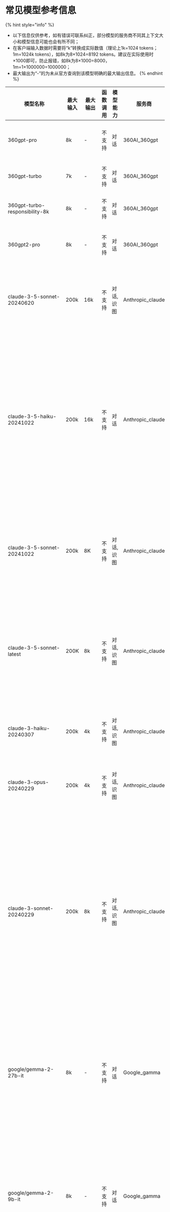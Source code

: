 # 常见模型参考信息



{% hint style="info" %}
* 以下信息仅供参考，如有错误可联系纠正，部分模型的服务商不同其上下文大小和模型信息可能也会有所不同；
* 在客户端输入数据时需要将“k”转换成实际数值（理论上1k=1024 tokens；1m=1024k tokens），如8k为8×1024=8192 tokens。建议在实际使用时×1000即可，防止报错，如8k为8×1000=8000，1m=1×1000000=1000000；
* 最大输出为“-”的为未从官方查询到该模型明确的最大输出信息。
{% endhint %}

<table><thead><tr><th width="313">模型名称</th><th width="158">最大输入</th><th width="72">最大输出</th><th width="95">函数调用</th><th width="142">模型能力</th><th width="540">服务商</th><th width="257">简介</th></tr></thead><tbody><tr><td>360gpt-pro</td><td>8k</td><td>-</td><td>不支持</td><td>对话</td><td>360AI_360gpt</td><td>360智脑系列效果最好的主力千亿级大模型，广泛适用于各领域复杂任务场景。</td></tr><tr><td>360gpt-turbo</td><td>7k</td><td>-</td><td>不支持</td><td>对话</td><td>360AI_360gpt</td><td>兼顾性能和效果的百亿级大模型，适合对性能/成本要求较高 的场景。</td></tr><tr><td>360gpt-turbo-responsibility-8k</td><td>8k</td><td>-</td><td>不支持</td><td>对话</td><td>360AI_360gpt</td><td>兼顾性能和效果的百亿级大模型，适合对性能/成本要求较高 的场景。</td></tr><tr><td>360gpt2-pro</td><td>8k</td><td>-</td><td>不支持</td><td>对话</td><td>360AI_360gpt</td><td>360智脑系列效果最好的主力千亿级大模型，广泛适用于各领域复杂任务场景。</td></tr><tr><td>claude-3-5-sonnet-20240620</td><td>200k</td><td>16k</td><td>不支持</td><td>对话,识图</td><td>Anthropic_claude</td><td>于2024年6月20日发布的快照版本,Claude 3.5 Sonnet是一个平衡了性能和速度的模型，在保持高速度的同时提供顶级性能，支持多模态输入。</td></tr><tr><td>claude-3-5-haiku-20241022</td><td>200k</td><td>16k</td><td>不支持</td><td>对话</td><td>Anthropic_claude</td><td>于2024年10月22日发布的快照版本,Claude 3.5 Haiku在各项技能上都有所提升，包括编码、工具使用和推理。作为Anthropic系列中速度最快的模型，它提供快速响应时间，适用于需要高互动性和低延迟的应用，如面向用户的聊天机器人和即时代码补全。它在数据提取和实时内容审核等专业任务中也表现出色，使其成为各行业广泛应用的多功能工具。它不支持图像输入。</td></tr><tr><td>claude-3-5-sonnet-20241022</td><td>200k</td><td>8K</td><td>不支持</td><td>对话,识图</td><td>Anthropic_claude</td><td>于2024年10月22日发布的快照版本,Claude 3.5 Sonnet 提供了超越 Opus 的能力和比 Sonnet 更快的速度，同时保持与 Sonnet 相同的价格。Sonnet 特别擅长编程、数据科学、视觉处理、代理任务。</td></tr><tr><td>claude-3-5-sonnet-latest</td><td>200K</td><td>8k</td><td>不支持</td><td>对话,识图</td><td>Anthropic_claude</td><td>动态指向最新的Claude 3.5 Sonnet版本,Claude 3.5 Sonnet提供了超越 Opus 的能力和比 Sonnet 更快的速度，同时保持与 Sonnet 相同的价格。Sonnet 特别擅长编程、数据科学、视觉处理、代理任务，该模型指向最新的版本。</td></tr><tr><td>claude-3-haiku-20240307</td><td>200k</td><td>4k</td><td>不支持</td><td>对话,识图</td><td>Anthropic_claude</td><td>Claude 3 Haiku 是 Anthropic 的最快且最紧凑的模型，旨在实现近乎即时的响应。它具有快速且准确的定向性能。</td></tr><tr><td>claude-3-opus-20240229</td><td>200k</td><td>4k</td><td>不支持</td><td>对话,识图</td><td>Anthropic_claude</td><td>Claude 3 Opus 是 Anthropic 用于处理高度复杂任务的最强大模型。它在性能、智能、流畅性和理解力方面表现卓越。</td></tr><tr><td>claude-3-sonnet-20240229</td><td>200k</td><td>8k</td><td>不支持</td><td>对话,识图</td><td>Anthropic_claude</td><td>于2024年2月29日发布的快照版本,Sonnet 特别擅长于：<br><br>- 编码：能够自主编写、编辑和运行代码，并具备推理和故障排除能力<br>- 数据科学：增强人类的数据科学专业知识；在使用多种工具获取洞察时，能够处理非结构化数据<br>- 视觉处理：擅长解读图表、图形和图像，准确转录文本以获取超越文本本身的洞察<br>- 代理任务：工具使用出色，非常适合处理代理任务（即需要与其他系统交互的复杂多步骤问题解决任务）</td></tr><tr><td>google/gemma-2-27b-it</td><td>8k</td><td>-</td><td>不支持</td><td>对话</td><td>Google_gamma</td><td>Gemma 是由 Google 开发的轻量级、最先进的开放模型系列，采用与 Gemini 模型相同的研究和技术构建。这些模型是仅解码器的大型语言模型，支持英语，提供预训练和指令微调两种变体的开放权重。Gemma 模型适用于各种文本生成任务，包括问答、摘要和推理。</td></tr><tr><td>google/gemma-2-9b-it</td><td>8k</td><td>-</td><td>不支持</td><td>对话</td><td>Google_gamma</td><td>Gemma 是 Google 开发的轻量级、最先进的开放模型系列之一。它是一个仅解码器的大型语言模型，支持英语，提供开放权重、预训练变体和指令微调变体。Gemma 模型适用于各种文本生成任务，包括问答、摘要和推理。该 9B 模型是通过 8 万亿个 tokens 训练而成。</td></tr><tr><td>gemini-1.5-pro</td><td>2m</td><td>8k</td><td>不支持</td><td>对话</td><td>Google_gemini</td><td>Gemini 1.5 Pro 的最新稳定版本。作为一个强大的多模态模型，它可以处理长达6 万行代码或 2,000 页文本。特别适合需要复杂推理的任务。</td></tr><tr><td>gemini-1.0-pro-001</td><td>33k</td><td>8k</td><td>不支持</td><td>对话</td><td>Google_gemini</td><td>这是 Gemini 1.0 Pro 的稳定版本。作为一个 NLP 模型，它专门处理多轮文本和代码聊天以及代码生成等任务。该模型将于 2025 年 2 月 15 日停用，建议迁移到 1.5 系列模型。</td></tr><tr><td>gemini-1.0-pro-002</td><td>32k</td><td>8k</td><td>不支持</td><td>对话</td><td>Google_gemini</td><td>这是 Gemini 1.0 Pro 的稳定版本。作为一个 NLP 模型，它专门处理多轮文本和代码聊天以及代码生成等任务。该模型将于 2025 年 2 月 15 日停用，建议迁移到 1.5 系列模型。</td></tr><tr><td>gemini-1.0-pro-latest</td><td>33k</td><td>8k</td><td>不支持</td><td>对话,已废弃或即将废弃</td><td>Google_gemini</td><td>这是 Gemini 1.0 Pro 的最新版本。作为一个 NLP 模型，它专门处理多轮文本和代码聊天以及代码生成等任务。该模型将于 2025 年 2 月 15 日停用，建议迁移到 1.5 系列模型。</td></tr><tr><td>gemini-1.0-pro-vision-001</td><td>16k</td><td>2k</td><td>不支持</td><td>对话</td><td>Google_gemini</td><td>这是 Gemini 1.0 Pro 的视觉版本。该模型将于 2025 年 2 月 15 日停用，建议迁移到 1.5 系列模型。</td></tr><tr><td>gemini-1.0-pro-vision-latest</td><td>16k</td><td>2k</td><td>不支持</td><td>识图</td><td>Google_gemini</td><td>这是 Gemini 1.0 Pro 的视觉最新版本。该模型将于 2025 年 2 月 15 日停用，建议迁移到 1.5 系列模型。</td></tr><tr><td>gemini-1.5-flash</td><td>1m</td><td>8k</td><td>不支持</td><td>对话,识图</td><td>Google_gemini</td><td>这是 Gemini 1.5 Flash 的最新稳定版本。作为一个平衡的多模态模型，它可以处理音频、图片、视频和文本输入。</td></tr><tr><td>gemini-1.5-flash-001</td><td>1m</td><td>8k</td><td>不支持</td><td>对话,识图</td><td>Google_gemini</td><td>这是 Gemini 1.5 Flash 的稳定版本。它们提供与 gemini-1.5-flash 相同的基本功能，但版本固定，适合生产环境使用。</td></tr><tr><td>gemini-1.5-flash-002</td><td>1m</td><td>8k</td><td>不支持</td><td>对话,识图</td><td>Google_gemini</td><td>这是 Gemini 1.5 Flash 的稳定版本。它们提供与 gemini-1.5-flash 相同的基本功能，但版本固定，适合生产环境使用。</td></tr><tr><td>gemini-1.5-flash-8b</td><td>1m</td><td>8k</td><td>不支持</td><td>对话,识图</td><td>Google_gemini</td><td>Gemini 1.5 Flash-8B是谷歌最新推出的一款多模态人工智能模型，专为高效处理大规模任务而设计。该模型具有80亿个参数，能够支持文本、图像、音频和视频的输入，适用于多种应用场景，如聊天、转录和翻译等。与其他Gemini模型相比，Flash-8B在速度和成本效益上进行了优化，特别适合对成本敏感的用户。其速率限制提高了一倍，使得开发者能够更高效地进行大规模任务处理。此外，Flash-8B还采用了“知识蒸馏”技术，从更大的模型中提炼出关键知识，确保在保持核心能力的同时实现轻量化和高效化</td></tr><tr><td>gemini-1.5-flash-exp-0827</td><td>1m</td><td>8k</td><td>不支持</td><td>对话,识图</td><td>Google_gemini</td><td>这是 Gemini 1.5 Flash 的实验版本，会定期更新以包含最新的改进。适合探索性测试和原型开发，不建议用于生产环境。</td></tr><tr><td>gemini-1.5-flash-latest</td><td>1m</td><td>8k</td><td>不支持</td><td>对话,识图</td><td>Google_gemini</td><td>这是 Gemini 1.5 Flash 的尖端版本，会定期更新以包含最新的改进。适合探索性测试和原型开发，不建议用于生产环境。</td></tr><tr><td>gemini-1.5-pro-001</td><td>2m</td><td>8k</td><td>不支持</td><td>对话,识图</td><td>Google_gemini</td><td>这是 Gemini 1.5 Pro 的稳定版本，提供固定的模型行为和性能特征。适合需要稳定性的生产环境使用。</td></tr><tr><td>gemini-1.5-pro-002</td><td>2m</td><td>8k</td><td>不支持</td><td>对话,识图</td><td>Google_gemini</td><td>这是 Gemini 1.5 Pro 的稳定版本，提供固定的模型行为和性能特征。适合需要稳定性的生产环境使用。</td></tr><tr><td>gemini-1.5-pro-exp-0801</td><td>2m</td><td>8k</td><td>不支持</td><td>对话,识图</td><td>Google_gemini</td><td>Gemini 1.5 Pro 的试验版本。作为一个强大的多模态模型，它可以处理长达6 万行代码或 2,000 页文本。特别适合需要复杂推理的任务。</td></tr><tr><td>gemini-1.5-pro-exp-0827</td><td>2m</td><td>8k</td><td>不支持</td><td>对话,识图</td><td>Google_gemini</td><td>Gemini 1.5 Pro 的试验版本。作为一个强大的多模态模型，它可以处理长达6 万行代码或 2,000 页文本。特别适合需要复杂推理的任务。</td></tr><tr><td>gemini-1.5-pro-latest</td><td>2m</td><td>8k</td><td>不支持</td><td>对话,识图</td><td>Google_gemini</td><td>这是 Gemini 1.5 Pro 的最新版本，动态指向最新的快照版本</td></tr><tr><td>gemini-2.0-flash</td><td>1m</td><td>8k</td><td>不支持</td><td>对话,识图</td><td>Google_gemini</td><td>Gemini 2.0 Flash是谷歌最新推出的模型，相比1.5版本具有更快的首次生成速度(TTFT)，同时保持了与Gemini Pro 1.5相当的质量水平；该模型在多模态理解、代码能力、复杂指令执行和函数调用等方面都有显著提升，从而能够提供更流畅和强大的智能体验。</td></tr><tr><td>gemini-2.0-flash-exp</td><td>100k</td><td>8k</td><td>支持</td><td>对话,识图</td><td>Google_gemini</td><td>Gemini 2.0 Flash 引入多模态实时API、改进速度和性能、提升质量、增强代理能力，并增加图像生成和语音转换功能。</td></tr><tr><td>gemini-2.0-flash-lite-preview-02-05</td><td>1M</td><td>8k</td><td>不支持</td><td>对话,识图</td><td>Google_gemini</td><td>Gemini 2.0 Flash-Lite是谷歌最新发布的高性价比AI模型，在保持与1.5 Flash相同速度的同时质量更好；支持100万tokens的上下文窗口，能够处理图像、音频和代码等多模态任务；作为目前谷歌成本效益最高的模型，采用简化的单一定价策略，特别适合需要控制成本的大规模应用场景。</td></tr><tr><td>gemini-2.0-flash-thinking-exp</td><td>40k</td><td>8k</td><td>不支持</td><td>对话,推理</td><td>Google_gemini</td><td>gemini-2.0-flash-thinking-exp是一个实验模型，它能生成在作出反应时所经历的 "思考过程"。因此，与基本的Gemini 2.0 Flash 模型相比，"思考模式 "的反应具有更强的推理能力。</td></tr><tr><td>gemini-2.0-flash-thinking-exp-01-21</td><td>1m</td><td>64k</td><td>不支持</td><td>对话,推理</td><td>Google_gemini</td><td>Gemini 2.0 Flash Thinking EXP-01-21 是谷歌最新推出的人工智能模型，专注于提升推理能力和用户交互体验。该模型具备强大的推理能力，尤其在数学和编程领域表现突出，并支持高达100万token的上下文窗口，适用于复杂任务和深入分析场景。其独特之处在于能够生成思考过程，提高AI思维的可理解性，同时支持原生代码执行，增强了交互的灵活性和实用性。通过优化算法，模型减少了逻辑矛盾，进一步提升了回答的准确性和一致性。</td></tr><tr><td>gemini-2.0-flash-thinking-exp-1219</td><td>40k</td><td>8k</td><td>不支持</td><td>对话,推理,识图</td><td>Google_gemini</td><td>gemini-2.0-flash-thinking-exp-1219是一个实验模型，它能生成在作出反应时所经历的 "思考过程"。因此，与基本的Gemini 2.0 Flash 模型相比，"思考模式 "的反应具有更强的推理能力。</td></tr><tr><td>gemini-2.0-pro-exp-01-28</td><td>2m</td><td>64k</td><td>不支持</td><td>对话,识图</td><td>Google_gemini</td><td>预加模型,还未上线</td></tr><tr><td>gemini-2.0-pro-exp-02-05</td><td>2m</td><td>8k</td><td>不支持</td><td>对话,识图</td><td>Google_gemini</td><td>Gemini 2.0 Pro Exp 02-05是谷歌2024年2月发布的最新实验性模型，在世界知识、代码生成和长文本理解方面表现突出；该模型支持200万tokens的超长上下文窗口，能处理2小时视频、22小时音频、6万多行代码和140万多单词的内容；作为Gemini 2.0系列的一部分，该模型采用了新的Flash Thinking训练策略，性能得到显著提升，在多个LLM评分榜单中名列前茅，展现了强大的综合能力。</td></tr><tr><td>gemini-exp-1114</td><td>8k</td><td>4k</td><td>不支持</td><td>对话,识图</td><td>Google_gemini</td><td>这是一个实验性模型，于 2024 年 11 月 14 日发布，主要关注质量改进。</td></tr><tr><td>gemini-exp-1121</td><td>8k</td><td>4k</td><td>不支持</td><td>对话,识图,代码</td><td>Google_gemini</td><td>这是一个实验性模型，于 2024 年 11 月 21 日发布，改进了编码、推理和视觉能力。</td></tr><tr><td>gemini-exp-1206</td><td>8k</td><td>4k</td><td>不支持</td><td>对话,识图</td><td>Google_gemini</td><td>这是一个实验性模型，于 2024 年 12 月 6 日发布，改进了编码、推理和视觉能力。</td></tr><tr><td>gemini-exp-latest</td><td>8k</td><td>4k</td><td>不支持</td><td>对话,识图</td><td>Google_gemini</td><td>这是一个实验性模型，动态指向最新版本</td></tr><tr><td>gemini-pro</td><td>33k</td><td>8k</td><td>不支持</td><td>对话</td><td>Google_gemini</td><td>同gemini-1.0-pro,是gemini-1.0-pro的别名</td></tr><tr><td>gemini-pro-vision</td><td>16k</td><td>2k</td><td>不支持</td><td>对话,识图</td><td>Google_gemini</td><td>这是 Gemini 1.0 Pro 的视觉版本。该模型将于 2025 年 2 月 15 日停用，建议迁移到 1.5 系列模型。</td></tr><tr><td>grok-2</td><td>128k</td><td>-</td><td>不支持</td><td>对话</td><td>Grok_grok</td><td>X.ai于2024.12.12发布的新版本grok模型.</td></tr><tr><td>grok-2-1212</td><td>128k</td><td>-</td><td>不支持</td><td>对话</td><td>Grok_grok</td><td>X.ai于2024.12.12发布的新版本grok模型.</td></tr><tr><td>grok-2-latest</td><td>128k</td><td>-</td><td>不支持</td><td>对话</td><td>Grok_grok</td><td>X.ai于2024.12.12发布的新版本grok模型.</td></tr><tr><td>grok-2-vision-1212</td><td>32k</td><td>-</td><td>不支持</td><td>对话,识图</td><td>Grok_grok</td><td>X.ai于2024.12.12发布的grok视觉版本模型.</td></tr><tr><td>grok-beta</td><td>100k</td><td>-</td><td>不支持</td><td>对话</td><td>Grok_grok</td><td>性能与 Grok 2 相当，但效率、速度和功能有所提高。</td></tr><tr><td>grok-vision-beta</td><td>8k</td><td>-</td><td>不支持</td><td>对话,识图</td><td>Grok_grok</td><td>最新的图像理解模型可以处理各种视觉信息，包括文档、图表、截图和照片。</td></tr><tr><td>internlm/internlm2_5-20b-chat</td><td>32k</td><td>-</td><td>支持</td><td>对话</td><td>internlm</td><td>InternLM2.5-20B-Chat 是一个开源的大规模对话模型，基于 InternLM2 架构开发。该模型拥有 200 亿参数，在数学推理方面表现出色，超越了同量级的 Llama3 和 Gemma2-27B 模型。InternLM2.5-20B-Chat 在工具调用能力方面有显著提升，支持从上百个网页收集信息进行分析推理，并具备更强的指令理解、工具选择和结果反思能力。</td></tr><tr><td>meta-llama/Llama-3.2-11B-Vision-Instruct</td><td>8k</td><td>-</td><td>不支持</td><td>对话,识图</td><td>Meta_llama</td><td>目前Llama系列模型不仅能够处理文本数据，还能够处理图像数据；Llama3.2的部分模型加入了视觉理解的功能，该模型支持同时输入文本和图像数据，对图像进行理解并输出文本信息。</td></tr><tr><td>meta-llama/Llama-3.2-3B-Instruct</td><td>32k</td><td>-</td><td>不支持</td><td>对话</td><td>Meta_llama</td><td>Meta Llama 3.2多语言大语言模型（LLM），其中1B、3B是可在边缘和移动设备上的运行的轻量级模型，本模型为3B版本。</td></tr><tr><td>meta-llama/Llama-3.2-90B-Vision-Instruct</td><td>8k</td><td>-</td><td>不支持</td><td>对话,识图</td><td>Meta_llama</td><td>目前Llama系列模型不仅能够处理文本数据，还能够处理图像数据；Llama3.2的部分模型加入了视觉理解的功能，该模型支持同时输入文本和图像数据，对图像进行理解并输出文本信息。</td></tr><tr><td>meta-llama/Llama-3.3-70B-Instruct</td><td>131k</td><td>-</td><td>不支持</td><td>对话</td><td>Meta_llama</td><td>Meta 的最新款 70B LLM，性能与 llama 3.1 405B 相当。</td></tr><tr><td>meta-llama/Meta-Llama-3.1-405B-Instruct</td><td>32k</td><td>-</td><td>不支持</td><td>对话</td><td>Meta_llama</td><td>Meta Llama 3.1多语言大语言模型（LLM）集合是8B、70B和405B尺寸的预训练和指令微调生成模型的集合，本模型为405B版本。Llama 3.1指令微调文本模型（8B、70B、405B）针对多语言对话进行了优化，在常见的行业基准上优于许多可用的开源和闭源聊天模型。</td></tr><tr><td>meta-llama/Meta-Llama-3.1-70B-Instruct</td><td>32k</td><td>-</td><td>不支持</td><td>对话</td><td>Meta_llama</td><td>Meta Llama 3.1 是由 Meta 开发的多语言大型语言模型家族，包括 8B、70B 和 405B 三种参数规模的预训练和指令微调变体。该 70B 指令微调模型针对多语言对话场景进行了优化，在多项行业基准测试中表现优异。模型训练使用了超过 15 万亿个 tokens 的公开数据，并采用了监督微调和人类反馈强化学习等技术来提升模型的有用性和安全性。</td></tr><tr><td>meta-llama/Meta-Llama-3.1-8B-Instruct</td><td>32k</td><td>-</td><td>不支持</td><td>对话</td><td>Meta_llama</td><td>Meta Llama 3.1多语言大语言模型（LLM）集合是8B、70B和405B尺寸的预训练和指令微调生成模型的集合，本模型为8B版本。Llama 3.1指令微调文本模型（8B、70B、405B）针对多语言对话进行了优化，在常见的行业基准上优于许多可用的开源和闭源聊天模型。</td></tr><tr><td>abab5.5-chat</td><td>16k</td><td>-</td><td>支持</td><td>对话</td><td>Minimax_abab</td><td>中文人设对话场景</td></tr><tr><td>abab5.5s-chat</td><td>8k</td><td>-</td><td>支持</td><td>对话</td><td>Minimax_abab</td><td>中文人设对话场景</td></tr><tr><td>abab6.5g-chat</td><td>8k</td><td>-</td><td>支持</td><td>对话</td><td>Minimax_abab</td><td>英文等多语种人设对话场景</td></tr><tr><td>abab6.5s-chat</td><td>245k</td><td>-</td><td>支持</td><td>对话</td><td>Minimax_abab</td><td>通用场景</td></tr><tr><td>abab6.5t-chat</td><td>8k</td><td>-</td><td>支持</td><td>对话</td><td>Minimax_abab</td><td>中文人设对话场景</td></tr><tr><td>chatgpt-4o-latest</td><td>128k</td><td>16k</td><td>不支持</td><td>对话,识图</td><td>OpenAI</td><td>chatgpt-4o-latest 模型版本持续指向 ChatGPT 中使用的 GPT-4o 版本，并在有重大变化时最快更新。</td></tr><tr><td>gpt-4o-2024-11-20</td><td>128k</td><td>16k</td><td>支持</td><td>对话</td><td>OpenAI</td><td>2024 年 11 月 20 日的最新 gpt-4o 快照版本。</td></tr><tr><td>gpt-4o-audio-preview</td><td>128k</td><td>16k</td><td>不支持</td><td>对话</td><td>OpenAI</td><td>OpenAI的实时语音对话模型</td></tr><tr><td>gpt-4o-audio-preview-2024-10-01</td><td>128k</td><td>16k</td><td>支持</td><td>对话</td><td>OpenAI</td><td>OpenAI的实时语音对话模型</td></tr><tr><td>o1</td><td>128k</td><td>32k</td><td>不支持</td><td>对话,推理,识图</td><td>OpenAI</td><td>OpenAI针对复杂任务的新推理模型，该任务需要广泛的常识。该模型具有 200k 上下文，目前全球最强模型，支持图片识别</td></tr><tr><td>o1-mini-2024-09-12</td><td>128k</td><td>64k</td><td>不支持</td><td>对话,推理</td><td>OpenAI</td><td>o1-mini的固定快照版本,比 o1-preview 更小、更快，成本低80%，在代码生成和小上下文操作方面表现良好。</td></tr><tr><td>o1-preview-2024-09-12</td><td>128k</td><td>32k</td><td>不支持</td><td>对话,推理</td><td>OpenAI</td><td>o1-preview的固定快照版本</td></tr><tr><td>gpt-3.5-turbo</td><td>16k</td><td>4k</td><td>支持</td><td>对话</td><td>OpenAI_gpt-3</td><td>基于 GPT-3.5： GPT-3.5 Turbo 是建立在 GPT-3.5 模型基础上的改进版本，由 OpenAI 开发。<br>性能目标： 设计目的是通过优化模型结构和算法，提高模型的推理速度、处理效率和资源利用率。<br>提升的推理速度： 相对于 GPT-3.5，GPT-3.5 Turbo 在相同硬件条件下通常能够提供更快的推理速度，这对于需要大规模文本处理的应用特别有益。<br>更高的吞吐量： 在处理大量请求或数据时，GPT-3.5 Turbo 可以实现更高的并发处理能力，从而提升整体的系统吞吐量。<br>优化的资源消耗： 在保持性能的同时，可能降低了对硬件资源（如内存和计算资源）的需求，这有助于降低运行成本和提高系统的可扩展性。<br>广泛的自然语言处理任务： GPT-3.5 Turbo 适用于多种自然语言处理任务，包括但不限于文本生成、语义理解、对话系统、机器翻译等。<br>开发者工具和API支持： 提供了便于开发者集成和使用的 API 接口，支持快速开发和部署应用程序。</td></tr><tr><td>gpt-3.5-turbo-0125</td><td>16k</td><td>4k</td><td>支持</td><td>对话</td><td>OpenAI_gpt-3</td><td>更新后的 GPT 3.5 Turbo，响应请求格式的准确性更高，并修复了一个导致非英语语言函数调用文本编码问题的错误。返回最多 4,096 个输出令牌。</td></tr><tr><td>gpt-3.5-turbo-0613</td><td>16k</td><td>4k</td><td>支持</td><td>对话</td><td>OpenAI_gpt-3</td><td>更新后的 GPT 3.5 Turbo固定快照版本。目前已弃用</td></tr><tr><td>gpt-3.5-turbo-1106</td><td>16k</td><td>4k</td><td>支持</td><td>对话</td><td>OpenAI_gpt-3</td><td>具有改进的指令跟随、JSON 模式、可重现输出、并行函数调用等。返回最多 4,096 个输出令牌。</td></tr><tr><td>gpt-3.5-turbo-16k</td><td>16k</td><td>4k</td><td>支持</td><td>对话,已废弃或即将废弃</td><td>OpenAI_gpt-3</td><td>（已弃用）</td></tr><tr><td>gpt-3.5-turbo-16k-0613</td><td>16k</td><td>4k</td><td>支持</td><td>对话,已废弃或即将废弃</td><td>OpenAI_gpt-3</td><td> gpt-3.5-turbo 于 2023年6月13日的快照。（已弃用）</td></tr><tr><td>gpt-3.5-turbo-instruct</td><td>4k</td><td>4k</td><td>支持</td><td>对话</td><td>OpenAI_gpt-3</td><td>与 GPT-3 时代模型类似的能力。与遗留 Completions 端点兼容，不适用于 Chat Completions。</td></tr><tr><td>gpt-3.5o</td><td>16k</td><td>4k</td><td>不支持</td><td>对话</td><td>OpenAI_gpt-3</td><td>同gpt-4o-lite</td></tr><tr><td>gpt-4</td><td>8k</td><td>8k</td><td>支持</td><td>对话</td><td>OpenAI_gpt-4</td><td>目前指向 gpt-4-0613。</td></tr><tr><td>gpt-4-0125-preview</td><td>128k</td><td>4k</td><td>支持</td><td>对话</td><td>OpenAI_gpt-4</td><td>最新的 GPT-4 模型，旨在减少“懒惰”情况，即模型未完成任务。返回最多 4,096 个输出令牌。</td></tr><tr><td>gpt-4-0314</td><td>8k</td><td>8k</td><td>支持</td><td>对话</td><td>OpenAI_gpt-4</td><td>gpt-4  2023年3月14日的快照</td></tr><tr><td>gpt-4-0613</td><td>8k</td><td>8k</td><td>支持</td><td>对话</td><td>OpenAI_gpt-4</td><td>gpt-4  2023年6月13日的快照，增强了函数调用支持。</td></tr><tr><td>gpt-4-1106-preview</td><td>128k</td><td>4k</td><td>支持</td><td>对话</td><td>OpenAI_gpt-4</td><td>GPT-4 Turbo 模型，具有改进的指令跟随、JSON 模式、可再现输出、函数调用等。返回最多 4,096 个输出令牌。这是预览模型。</td></tr><tr><td>gpt-4-32k</td><td>32k</td><td>4k</td><td>支持</td><td>对话</td><td>OpenAI_gpt-4</td><td>gpt-4-32k将于2025-06-06弃用。</td></tr><tr><td>gpt-4-32k-0613</td><td>32k</td><td>4k</td><td>支持</td><td>对话,已废弃或即将废弃</td><td>OpenAI_gpt-4</td><td>将于2025-06-06弃用。</td></tr><tr><td>gpt-4-turbo</td><td>128k</td><td>4k</td><td>支持</td><td>对话</td><td>OpenAI_gpt-4</td><td>最新版的 GPT-4 Turbo 模型新增了视觉功能，支持通过 JSON 模式和函数调用来处理视觉请求。该模型当前版本为 gpt-4-turbo-2024-04-09。</td></tr><tr><td>gpt-4-turbo-2024-04-09</td><td>128k</td><td>4k</td><td>支持</td><td>对话</td><td>OpenAI_gpt-4</td><td>带视觉功能的 GPT-4 Turbo 模型。现在，视觉请求能够通过 JSON 模式和函数调用来实现。gpt-4-turbo 目前版本就是这一版。</td></tr><tr><td>gpt-4-turbo-preview</td><td>128k</td><td>4k</td><td>支持</td><td>对话,识图</td><td>OpenAI_gpt-4</td><td>目前指向 gpt-4-0125-preview。</td></tr><tr><td>gpt-4o</td><td>128k</td><td>16k</td><td>支持</td><td>对话,识图</td><td>OpenAI_gpt-4</td><td>OpenAI的高智能旗舰模型，适用于复杂的多步骤任务。GPT-4o 比 GPT-4 Turbo 更便宜、更快速。</td></tr><tr><td>gpt-4o-2024-05-13</td><td>128k</td><td>4k</td><td>支持</td><td>对话,识图</td><td>OpenAI_gpt-4</td><td>2024 年 5 月 13 日的原始 gpt-4o 快照。</td></tr><tr><td>gpt-4o-2024-08-06</td><td>128k</td><td>16k</td><td>支持</td><td>对话,识图</td><td>OpenAI_gpt-4</td><td>支持结构化输出的第一个快照。gpt-4o目前指向此版本。</td></tr><tr><td>gpt-4o-mini</td><td>128k</td><td>16k</td><td>支持</td><td>对话,识图</td><td>OpenAI_gpt-4</td><td>OpenAI经济实惠的gpt-4o版本，适用于快速、轻量级任务。GPT-4o mini 比 GPT-3.5 Turbo 更便宜，功能更强大。目前指向 gpt-4o-mini-2024-07-18。</td></tr><tr><td>gpt-4o-mini-2024-07-18</td><td>128k</td><td>16k</td><td>支持</td><td>对话,识图</td><td>OpenAI_gpt-4</td><td>gpt-4o-mini的固定快照版本。</td></tr><tr><td>gpt-4o-realtime-preview</td><td>128k</td><td>4k</td><td>支持</td><td>对话,实时语音</td><td>OpenAI_gpt-4</td><td>OpenAI的实时语音对话模型</td></tr><tr><td>gpt-4o-realtime-preview-2024-10-01</td><td>128k</td><td>4k</td><td>支持</td><td>对话,实时语音,识图</td><td>OpenAI_gpt-4</td><td>gpt-4o-realtime-preview当前指向这个快照版本</td></tr><tr><td>o1-mini</td><td>128k</td><td>64k</td><td>不支持</td><td>对话,推理</td><td>OpenAI_o1</td><td>比 o1-preview 更小、更快，成本低80%，在代码生成和小上下文操作方面表现良好。</td></tr><tr><td>o1-preview</td><td>128k</td><td>32k</td><td>不支持</td><td>对话,推理</td><td>OpenAI_o1</td><td>o1-preview 是针对需要广泛常识的复杂任务的新推理模型。该模型具有 128K 上下文和 2023 年 10 月的知识截止点。专注于高级推理和解决复杂问题，包括数学和科学任务。非常适合需要深度上下文理解和自主工作流程的应用。</td></tr><tr><td>o3-mini</td><td>200k</td><td>100k</td><td>支持</td><td>对话,推理</td><td>OpenAI_o1</td><td>o3-mini是OpenAI最新的小型推理模型，在保持与o1-mini相同成本和延迟的情况下提供高智能，专注于科学、数学和编码任务，支持结构化输出、函数调用、批量API等开发者功能，且知识库截止到2023年10月，展现了在推理能力和经济性方面的显著平衡。</td></tr><tr><td>o3-mini-2025-01-31</td><td>200k</td><td>100k</td><td>支持</td><td>对话,推理</td><td>OpenAI_o1</td><td>o3-mini当前指向该版本，o3-mini-2025-01-31是OpenAI最新的小型推理模型，在保持与o1-mini相同成本和延迟的情况下提供高智能，专注于科学、数学和编码任务，支持结构化输出、函数调用、批量API等开发者功能，且知识库截止到2023年10月，展现了在推理能力和经济性方面的显著平衡。</td></tr><tr><td>Baichuan2-Turbo</td><td>32k</td><td>-</td><td>不支持</td><td>对话</td><td>百川_baichuan</td><td>相对业界同等尺寸模型，模型效果在保持行业领先的同时，实现了价格的大幅度降低</td></tr><tr><td>Baichuan3-Turbo</td><td>32k</td><td>-</td><td>不支持</td><td>对话</td><td>百川_baichuan</td><td>相对业界同等尺寸模型，模型效果在保持行业领先的同时，实现了价格的大幅度降低</td></tr><tr><td>Baichuan3-Turbo-128k</td><td>128k</td><td>-</td><td>不支持</td><td>对话</td><td>百川_baichuan</td><td>百川模型通过128k超长上下文窗口处理复杂文本，针对金融等行业进行专门优化，同时在保持高性能的前提下大幅降低成本，为企业提供高性价比的解决方案。</td></tr><tr><td>Baichuan4</td><td>32k</td><td>-</td><td>不支持</td><td>对话</td><td>百川_baichuan</td><td>百川的MoE模型通过专门优化、降低成本和提升性能，在企业应用中提供了高效性价比的解决方案。</td></tr><tr><td>Baichuan4-Air</td><td>32k</td><td>-</td><td>不支持</td><td>对话</td><td>百川_baichuan</td><td>百川的MoE模型通过专门优化、降低成本和提升性能，在企业应用中提供了高效性价比的解决方案。</td></tr><tr><td>Baichuan4-Turbo</td><td>32k</td><td>-</td><td>不支持</td><td>对话</td><td>百川_baichuan</td><td>基于海量优质的场景数据训练，企业高频场景可用性相对Baichuan4提升10%+，信息摘要提升50%，多语言提升31%，内容生成提升13%<br>针对推理性能专项优化，首token响应速度相对Baichuan4提升51%，token流速提升73%</td></tr><tr><td>ERNIE-3.5-128K</td><td>128k</td><td>4k</td><td>支持</td><td>对话</td><td>百度_ernie</td><td>百度自研的旗舰级大规模⼤语⾔模型，覆盖海量中英文语料，具有强大的通用能力，可满足绝大部分对话问答、创作生成、插件应用场景要求；支持自动对接百度搜索插件，保障问答信息时效。</td></tr><tr><td>ERNIE-3.5-8K</td><td>8k</td><td>1k</td><td>支持</td><td>对话</td><td>百度_ernie</td><td>百度自研的旗舰级大规模⼤语⾔模型，覆盖海量中英文语料，具有强大的通用能力，可满足绝大部分对话问答、创作生成、插件应用场景要求；支持自动对接百度搜索插件，保障问答信息时效。</td></tr><tr><td>ERNIE-3.5-8K-Preview</td><td>8k</td><td>1k</td><td>支持</td><td>对话</td><td>百度_ernie</td><td>百度自研的旗舰级大规模⼤语⾔模型，覆盖海量中英文语料，具有强大的通用能力，可满足绝大部分对话问答、创作生成、插件应用场景要求；支持自动对接百度搜索插件，保障问答信息时效。</td></tr><tr><td>ERNIE-4.0-8K</td><td>8k</td><td>1k</td><td>支持</td><td>对话</td><td>百度_ernie</td><td>百度自研的旗舰级超大规模⼤语⾔模型，相较ERNIE 3.5实现了模型能力全面升级，广泛适用于各领域复杂任务场景；支持自动对接百度搜索插件，保障问答信息时效。</td></tr><tr><td>ERNIE-4.0-8K-Latest</td><td>8k</td><td>2k</td><td>支持</td><td>对话</td><td>百度_ernie</td><td>ERNIE-4.0-8K-Latest相比ERNIE-4.0-8K能力全面提升，其中角色扮演能力和指令遵循能力提升较大；相较ERNIE 3.5实现了模型能力全面升级，广泛适用于各领域复杂任务场景；支持自动对接百度搜索插件，保障问答信息时效，支持5K tokens输入+2K tokens输出。本文介绍了ERNIE-4.0-8K-Latest接口调用方法。</td></tr><tr><td>ERNIE-4.0-8K-Preview</td><td>8k</td><td>1k</td><td>支持</td><td>对话</td><td>百度_ernie</td><td>百度自研的旗舰级超大规模⼤语⾔模型，相较ERNIE 3.5实现了模型能力全面升级，广泛适用于各领域复杂任务场景；支持自动对接百度搜索插件，保障问答信息时效。</td></tr><tr><td>ERNIE-4.0-Turbo-128K</td><td>128k</td><td>4k</td><td>支持</td><td>对话</td><td>百度_ernie</td><td>ERNIE 4.0 Turbo是百度自研的旗舰级超大规模⼤语⾔模型，综合效果表现出色，广泛适用于各领域复杂任务场景；支持自动对接百度搜索插件，保障问答信息时效。相较于ERNIE 4.0在性能表现上更优秀。ERNIE-4.0-Turbo-128K是模型的一个版本，长文档整体效果优于ERNIE-3.5-128K。本文介绍了相关API及使用。</td></tr><tr><td>ERNIE-4.0-Turbo-8K</td><td>8k</td><td>2k</td><td>支持</td><td>对话</td><td>百度_ernie</td><td>ERNIE 4.0 Turbo是百度自研的旗舰级超大规模⼤语⾔模型，综合效果表现出色，广泛适用于各领域复杂任务场景；支持自动对接百度搜索插件，保障问答信息时效。相较于ERNIE 4.0在性能表现上更优秀。ERNIE-4.0-Turbo-8K是模型的一个版本。本文介绍了相关API及使用。</td></tr><tr><td>ERNIE-4.0-Turbo-8K-Latest</td><td>8k</td><td>2k</td><td>支持</td><td>对话</td><td>百度_ernie</td><td>ERNIE 4.0 Turbo是百度自研的旗舰级超大规模⼤语⾔模型，综合效果表现出色，广泛适用于各领域复杂任务场景；支持自动对接百度搜索插件，保障问答信息时效。相较于ERNIE 4.0在性能表现上更优秀。ERNIE-4.0-Turbo-8K是模型的一个版本。</td></tr><tr><td>ERNIE-4.0-Turbo-8K-Preview</td><td>8k</td><td>2k</td><td>支持</td><td>对话</td><td>百度_ernie</td><td>ERNIE 4.0 Turbo是百度自研的旗舰级超大规模⼤语⾔模型，综合效果表现出色，广泛适用于各领域复杂任务场景；支持自动对接百度搜索插件，保障问答信息时效。ERNIE-4.0-Turbo-8K-Preview是模型的一个版本</td></tr><tr><td>ERNIE-Character-8K</td><td>8k</td><td>1k</td><td>不支持</td><td>对话</td><td>百度_ernie</td><td>百度自研的垂直场景大语言模型，适合游戏NPC、客服对话、对话角色扮演等应用场景，人设风格更为鲜明、一致，指令遵循能力更强，推理性能更优</td></tr><tr><td>ERNIE-Lite-8K</td><td>8k</td><td>4k</td><td>不支持</td><td>对话</td><td>百度_ernie</td><td>百度自研的轻量级大语言模型，兼顾优异的模型效果与推理性能，适合低算力AI加速卡推理使用。</td></tr><tr><td>ERNIE-Lite-Pro-128K</td><td>128k</td><td>2k</td><td>支持</td><td>对话</td><td>百度_ernie</td><td>百度自研的轻量级大语言模型，效果比ERNIE Lite更优，兼顾优异的模型效果与推理性能，适合低算力AI加速卡推理使用。ERNIE-Lite-Pro-128K支持128K上下文长度，效果比ERNIE-Lite-128K更优。</td></tr><tr><td>ERNIE-Novel-8K</td><td>8k</td><td>2k</td><td>不支持</td><td>对话</td><td>百度_ernie</td><td>ERNIE-Novel-8K是百度自研通用大语言模型，在小说续写能力上有明显优势，也可用在短剧、电影等场景。</td></tr><tr><td>ERNIE-Speed-128K</td><td>128k</td><td>4k</td><td>不支持</td><td>对话</td><td>百度_ernie</td><td>百度2024年最新发布的自研高性能大语言模型，通用能力优异，适合作为基座模型进行精调，更好地处理特定场景问题，同时具备极佳的推理性能。</td></tr><tr><td>ERNIE-Speed-8K</td><td>8k</td><td>1k</td><td>不支持</td><td>对话</td><td>百度_ernie</td><td>百度2024年最新发布的自研高性能大语言模型，通用能力优异，适合作为基座模型进行精调，更好地处理特定场景问题，同时具备极佳的推理性能。</td></tr><tr><td>ERNIE-Speed-Pro-128K</td><td>128k</td><td>4k</td><td>不支持</td><td>对话</td><td>百度_ernie</td><td>ERNIE Speed Pro是百度2024年最新发布的自研高性能大语言模型，通用能力优异，适合作为基座模型进行精调，更好地处理特定场景问题，同时具备极佳的推理性能。ERNIE-Speed-Pro-128K是2024年8月30日发布的初始版本，支持128K上下文长度，效果比ERNIE-Speed-128K更优。</td></tr><tr><td>ERNIE-Tiny-8K</td><td>8k</td><td>1k</td><td>不支持</td><td>对话</td><td>百度_ernie</td><td>百度自研的超高性能大语言模型，部署与精调成本在文心系列模型中最低。</td></tr><tr><td>Doubao-1.5-lite-32k</td><td>32k</td><td>12k</td><td>支持</td><td>对话</td><td>豆包_doubao</td><td>Doubao1.5-lite在轻量版语言模型中也处于全球一流水平，在综合（MMLU_pro）、推理（BBH）、数学（MATH）、专业知识（GPQA）权威测评指标持平或超越GPT-4omini，Cluade 3.5 Haiku。<br></td></tr><tr><td>Doubao-1.5-pro-256k</td><td>256k</td><td>12k</td><td>支持</td><td>对话</td><td>豆包_doubao</td><td>Doubao-1.5-Pro-256k，基于Doubao-1.5-Pro全面升级版。相比Doubao-pro-256k/241115，整体效果大幅提升10%。输出长度大幅提升，支持最大12k tokens。</td></tr><tr><td>Doubao-1.5-pro-32k</td><td>32k</td><td>12k</td><td>支持</td><td>对话</td><td>豆包_doubao</td><td>Doubao-1.5-pro，全新一代主力模型，性能全面升级，在知识、代码、推理、等方面表现卓越。在多项公开测评基准上达到全球领先水平，特别在知识、代码、推理、中文权威测评基准上获得最佳成绩，综合得分优于GPT4o、Claude 3.5 Sonnet等业界一流模型。</td></tr><tr><td>Doubao-1.5-vision-pro</td><td>32k</td><td>12k</td><td>不支持</td><td>对话,识图</td><td>豆包_doubao</td><td>Doubao-1.5-vision-pro，全新升级的多模态大模型，支持任意分辨率和极端长宽比图像识别，增强视觉推理、文档识别、细节信息理解和指令遵循能力。</td></tr><tr><td>Doubao-embedding</td><td>4k</td><td>-</td><td>支持</td><td>嵌入</td><td>豆包_doubao</td><td>Doubao-embedding 是一款由字节跳动研发的语义向量化模型，主要面向向量检索的使用场景，支持中、英双语，最长 4K 上下文长度。目前提供以下版本：<br><br>text-240715：最高维度向量 2560，支持 512、1024、2048 降维使用。中英文 Retrieval效果较 text-240515 版本有较大提升，推荐使用该版本。<br>text-240515：最高维度向量 2048，支持 512、1024 降维使用。</td></tr><tr><td>Doubao-embedding-large</td><td>4k</td><td>-</td><td>不支持</td><td>嵌入</td><td>豆包_doubao</td><td><br>中英文Retrieval效果较Doubao-embedding/text-240715版本显著提升</td></tr><tr><td>Doubao-embedding-vision</td><td>8k</td><td>-</td><td>不支持</td><td>嵌入</td><td>豆包_doubao</td><td>Doubao-embedding-vision，全新升级图文多模态向量化模型，主要面向图文多模向量检索的使用场景，支持图片输入及中、英双语文本输入，最长 8K 上下文长度。</td></tr><tr><td>Doubao-lite-128k</td><td>128k</td><td>4k</td><td>支持</td><td>对话</td><td>豆包_doubao</td><td>Doubao-lite 拥有极致的响应速度，更好的性价比，为客户不同场景提供更灵活的选择。支持128k上下文窗口的推理和精调。</td></tr><tr><td>Doubao-lite-32k</td><td>32k</td><td>4k</td><td>支持</td><td>对话</td><td>豆包_doubao</td><td>Doubao-lite拥有极致的响应速度，更好的性价比，为客户不同场景提供更灵活的选择。支持32k上下文窗口的推理和精调。</td></tr><tr><td>Doubao-lite-4k</td><td>4k</td><td>4k</td><td>支持</td><td>对话</td><td>豆包_doubao</td><td>Doubao-lite拥有极致的响应速度，更好的性价比，为客户不同场景提供更灵活的选择。支持4k上下文窗口的推理和精调。</td></tr><tr><td>Doubao-pro-128k</td><td>128k</td><td>4k</td><td>支持</td><td>对话</td><td>豆包_doubao</td><td>效果最好的主力模型，适合处理复杂任务，在参考问答、总结摘要、创作、文本分类、角色扮演等场景都有很好的效果。支持128k上下文窗口的推理和精调。</td></tr><tr><td>Doubao-pro-32k</td><td>32k</td><td>4k</td><td>支持</td><td>对话</td><td>豆包_doubao</td><td>效果最好的主力模型，适合处理复杂任务，在参考问答、总结摘要、创作、文本分类、角色扮演等场景都有很好的效果。支持32k上下文窗口的推理和精调。</td></tr><tr><td>Doubao-pro-4k</td><td>4k</td><td>4k</td><td>支持</td><td>对话</td><td>豆包_doubao</td><td>效果最好的主力模型，适合处理复杂任务，在参考问答、总结摘要、创作、文本分类、角色扮演等场景都有很好的效果。支持4k上下文窗口的推理和精调。</td></tr><tr><td>step-1-128k</td><td>128k</td><td>-</td><td>支持</td><td>对话</td><td>阶跃星辰</td><td>step-1-128k模型是一个超大规模的语言模型，能够处理高达128,000个token的输入。这种能力使其在生成长篇内容和进行复杂推理时具有显著优势，适合用于创作小说、剧本等需要丰富上下文的应用。</td></tr><tr><td>step-1-256k</td><td>256k</td><td>-</td><td>支持</td><td>对话</td><td>阶跃星辰</td><td>step-1-256k模型是目前最大的语言模型之一，支持256,000个token的输入。它的设计旨在满足极端复杂的任务需求，如大规模数据分析和多轮对话系统，能够在多种领域中提供高质量的输出。</td></tr><tr><td>step-1-32k</td><td>32k</td><td>-</td><td>支持</td><td>对话</td><td>阶跃星辰</td><td>step-1-32k模型扩展了上下文窗口，支持32,000个token的输入。这使得它在处理长篇文章和复杂对话时表现出色，适合需要深入理解和分析的任务，如法律文书和学术研究。</td></tr><tr><td>step-1-8k</td><td>8k</td><td>-</td><td>支持</td><td>对话</td><td>阶跃星辰</td><td>step-1-8k模型是一个高效的语言模型，专为处理较短文本而设计。它能够在8,000个token的上下文中进行推理，适合需要快速响应的应用场景，如聊天机器人和实时翻译。</td></tr><tr><td>step-1-flash</td><td>8k</td><td>-</td><td>支持</td><td>对话</td><td>阶跃星辰</td><td>step-1-flash模型专注于快速响应和高效处理，适合实时应用。它的设计使得在有限的计算资源下仍能提供优质的语言理解和生成能力，适合移动设备和边缘计算场景。</td></tr><tr><td>step-1.5v-mini</td><td>32k</td><td>-</td><td>支持</td><td>对话,识图</td><td>阶跃星辰</td><td>step-1.5v-mini模型是一个轻量级版本，旨在在资源受限的环境中运行。尽管体积小，但它仍然保留了良好的语言处理能力，适合嵌入式系统和低功耗设备。</td></tr><tr><td>step-1v-32k</td><td>32k</td><td>-</td><td>支持</td><td>对话,识图</td><td>阶跃星辰</td><td>step-1v-32k模型支持32,000个token的输入，适合需要更长上下文的应用。它在处理复杂对话和长文本时表现出色，适合客户服务和内容创作等领域。</td></tr><tr><td>step-1v-8k</td><td>8k</td><td>-</td><td>支持</td><td>对话,识图</td><td>阶跃星辰</td><td>step-1v-8k模型是一个优化的版本，专为8,000个token的输入设计，适合快速生成和处理短文本。它在速度和准确性之间取得了良好的平衡，适合实时应用。</td></tr><tr><td>step-2-16k</td><td>16k</td><td>-</td><td>支持</td><td>对话</td><td>阶跃星辰</td><td>step-2-16k模型是一个中等规模的语言模型，支持16,000个token的输入。它在多种任务中表现良好，适合教育、培训和知识管理等应用场景。<br></td></tr><tr><td>yi-lightning</td><td>16k</td><td>-</td><td>支持</td><td>对话</td><td>零一万物_yi</td><td>最新高性能模型，保证高质量输出同时，推理速度大幅提升。<br>适用于实时交互，高复杂推理场景，极高的性价比能够为商业产品提供极好的产品支撑。</td></tr><tr><td>yi-vision-v2</td><td>16K</td><td>-</td><td>支持</td><td>对话,识图</td><td>零一万物_yi</td><td>适合需要分析和解释图像、图表的场景，如图片问答、图表理解、OCR、视觉推理、教育、研究报告理解或多语种文档阅读等。</td></tr><tr><td>qwen-14b-chat</td><td>8k</td><td>2k</td><td>支持</td><td>对话</td><td>千问_qwen</td><td>阿里云官方的通义千问-开源版。</td></tr><tr><td>qwen-72b-chat</td><td>32k</td><td>2k</td><td>支持</td><td>对话</td><td>千问_qwen</td><td>阿里云官方的通义千问-开源版。</td></tr><tr><td>qwen-7b-chat</td><td>7.5k</td><td>1.5k</td><td>支持</td><td>对话</td><td>千问_qwen</td><td>阿里云官方的通义千问-开源版。</td></tr><tr><td>qwen-coder-plus</td><td>128k</td><td>8k</td><td>支持</td><td>对话,代码</td><td>千问_qwen</td><td>Qwen-Coder-Plus是Qwen系列中的一款编程专用模型，旨在提升代码生成和理解能力。该模型通过大规模的编程数据训练，能够处理多种编程语言，支持代码补全、错误检测和代码重构等功能。其设计目标是为开发者提供更高效的编程辅助，提升开发效率。</td></tr><tr><td>qwen-coder-plus-latest</td><td>128k</td><td>8k</td><td>支持</td><td>对话,代码</td><td>千问_qwen</td><td>Qwen-Coder-Plus-Latest是Qwen-Coder-Plus的最新版本，包含了最新的算法优化和数据集更新。该模型在性能上有显著提升，能够更准确地理解上下文，生成更符合开发者需求的代码。它还引入了更多的编程语言支持，增强了多语言编程的能力。</td></tr><tr><td>qwen-coder-turbo</td><td>128k</td><td>8k</td><td>支持</td><td>对话,代码</td><td>千问_qwen</td><td>通义千问系列代码及编程模型是专门用于编程和代码生成的语言模型，推理速度快，成本低。该版本始终指向最新稳定版快照</td></tr><tr><td>qwen-coder-turbo-latest</td><td>128k</td><td>8k</td><td>支持</td><td>对话,代码</td><td>千问_qwen</td><td>通义千问系列代码及编程模型是专门用于编程和代码生成的语言模型，推理速度快，成本低。该版本始终指向最新版快照</td></tr><tr><td>qwen-long</td><td>10m</td><td>6k</td><td>支持</td><td>对话</td><td>千问_qwen</td><td>Qwen-Long是在通义千问针对超长上下文处理场景的大语言模型，支持中文、英文等不同语言输入，支持最长1000万tokens(约1500万字或1.5万页文档)的超长上下文对话。配合同步上线的文档服务，可支持word、pdf、markdown、epub、mobi等多种文档格式的解析和对话。 说明：通过HTTP直接提交请求，支持1M tokens长度，超过此长度建议通过文件方式提交。</td></tr><tr><td>qwen-math-plus</td><td>4k</td><td>3k</td><td>支持</td><td>对话</td><td>千问_qwen</td><td>Qwen-Math-Plus是专注于数学问题解决的模型，旨在提供高效的数学推理和计算能力。该模型通过大量的数学题库进行训练，能够处理复杂的数学表达式和问题，支持从基础算术到高等数学的多种计算需求。其应用场景包括教育、科研和工程等领域。</td></tr><tr><td>qwen-math-plus-latest</td><td>4k</td><td>3k</td><td>支持</td><td>对话</td><td>千问_qwen</td><td>Qwen-Math-Plus-Latest是Qwen-Math-Plus的最新版本，集成了最新的数学推理技术和算法改进。该模型在处理复杂数学问题时表现更为出色，能够提供更准确的解答和推理过程。它还扩展了对数学符号和公式的理解能力，适用于更广泛的数学应用场景。</td></tr><tr><td>qwen-math-turbo</td><td>4k</td><td>3k</td><td>支持</td><td>对话</td><td>千问_qwen</td><td>Qwen-Math-Turbo是一个高性能的数学模型，专为快速计算和实时推理而设计。该模型优化了计算速度，能够在极短的时间内处理大量数学问题，适合需要快速反馈的应用场景，如在线教育和实时数据分析。其高效的算法使得用户能够在复杂计算中获得即时结果。</td></tr><tr><td>qwen-math-turbo-latest</td><td>4k</td><td>3k</td><td>支持</td><td>对话</td><td>千问_qwen</td><td>Qwen-Math-Turbo-Latest是Qwen-Math-Turbo的最新版本，进一步提升了计算效率和准确性。该模型在算法上进行了多项优化，能够处理更复杂的数学问题，并在实时推理中保持高效性。它适合用于需要快速响应的数学应用，如金融分析和科学计算。</td></tr><tr><td>qwen-max</td><td>32k</td><td>8k</td><td>支持</td><td>对话</td><td>千问_qwen</td><td>通义千问2.5系列千亿级别超大规模语言模型，支持中文、英文等不同语言输入。随着模型的升级，qwen-max将滚动更新升级。</td></tr><tr><td>qwen-max-latest</td><td>32k</td><td>8k</td><td>支持</td><td>对话</td><td>千问_qwen</td><td>通义千问系列效果最好的模型，本模型是动态更新版本，模型更新不会提前通知，适合复杂、多步骤的任务，模型中英文综合能力显著提升，模型人类偏好显著提升，模型推理能力和复杂指令理解能力显著增强，困难任务上的表现更优，数学、代码能力显著提升，提升对Table、JSON等结构化数据的理解和生成能力。</td></tr><tr><td>qwen-plus</td><td>128k</td><td>8k</td><td>支持</td><td>对话</td><td>千问_qwen</td><td>通义千问系列能力均衡的模型，推理效果和速度介于通义千问-Max和通义千问-Turbo之间，适合中等复杂任务。模型中英文综合能力显著提升，模型人类偏好显著提升，模型推理能力和复杂指令理解能力显著增强，困难任务上的表现更优，数学、代码能力显著提升。</td></tr><tr><td>qwen-plus-latest</td><td>128k</td><td>8k</td><td>支持</td><td>对话</td><td>千问_qwen</td><td>Qwen-Plus是通义千问系列中的增强版视觉语言模型，旨在提升细节识别能力和文字识别能力。该模型支持超百万像素分辨率和任意长宽比规格的图像，能够在多种视觉语言任务中表现出色，适合需要高精度图像理解的应用场景。</td></tr><tr><td>qwen-turbo</td><td>128k</td><td>8k</td><td>支持</td><td>对话</td><td>千问_qwen</td><td>通义千问系列速度最快、成本很低的模型，适合简单任务。模型中英文综合能力显著提升，模型人类偏好显著提升，模型推理能力和复杂指令理解能力显著增强，困难任务上的表现更优，数学、代码能力显著提升。</td></tr><tr><td>qwen-turbo-latest</td><td>1m</td><td>8k</td><td>支持</td><td>对话</td><td>千问_qwen</td><td>Qwen-Turbo是为简单任务设计的高效模型，强调速度和成本效益。它在处理基本的视觉语言任务时表现出色，适合对响应时间有严格要求的应用，如实时图像识别和简单的问答系统。</td></tr><tr><td>qwen-vl-max</td><td>32k</td><td>2k</td><td>支持</td><td>对话</td><td>千问_qwen</td><td>通义千问VL-Max（qwen-vl-max），即通义千问超大规模视觉语言模型。相比增强版，再次提升视觉推理能力和指令遵循能力，提供更高的视觉感知和认知水平。在更多复杂任务上提供最佳的性能。</td></tr><tr><td>qwen-vl-max-latest</td><td>32k</td><td>2k</td><td>支持</td><td>对话,识图</td><td>千问_qwen</td><td>Qwen-VL-Max是Qwen-VL系列中的最高级版本，专为解决复杂的多模态任务而设计。它结合了先进的视觉和语言处理技术，能够理解和分析高分辨率图像，推理能力极强，适合需要深度理解和复杂推理的应用场景。</td></tr><tr><td>qwen-vl-ocr</td><td>34k</td><td>4k</td><td>支持</td><td>对话,识图</td><td>千问_qwen</td><td>只支持ocr,不支持对话。</td></tr><tr><td>qwen-vl-ocr-latest</td><td>34k</td><td>4k</td><td>支持</td><td>对话,识图</td><td>千问_qwen</td><td>只支持ocr,不支持对话。</td></tr><tr><td>qwen-vl-plus</td><td>8k</td><td>2k</td><td>支持</td><td>对话,识图</td><td>千问_qwen</td><td>通义千问VL-Plus（qwen-vl-plus），即通义千问大规模视觉语言模型增强版。大幅提升细节识别能力和文字识别能力，支持超百万像素分辨率和任意长宽比规格的图像。在广泛的视觉任务上提供卓越的性能。</td></tr><tr><td>qwen-vl-plus-latest</td><td>32k</td><td>2k</td><td>支持</td><td>对话,识图</td><td>千问_qwen</td><td>Qwen-VL-Plus-Latest是Qwen-VL-Plus的最新版本，增强了模型的多模态理解能力。它在图像和文本的结合处理上表现出色，适合需要高效处理多种输入格式的应用，如智能客服和内容生成。</td></tr><tr><td>Qwen/Qwen2-1.5B-Instruct</td><td>32k</td><td>6k</td><td>不支持</td><td>对话</td><td>千问_qwen</td><td>Qwen2-1.5B-Instruct 是 Qwen2 系列中的指令微调大语言模型，参数规模为 1.5B。该模型基于 Transformer 架构，采用了 SwiGLU 激活函数、注意力 QKV 偏置和组查询注意力等技术。它在语言理解、生成、多语言能力、编码、数学和推理等多个基准测试中表现出色，超越了大多数开源模型。</td></tr><tr><td>Qwen/Qwen2-72B-Instruct</td><td>128k</td><td>6k</td><td>不支持</td><td>对话</td><td>千问_qwen</td><td>Qwen2-72B-Instruct 是 Qwen2 系列中的指令微调大语言模型，参数规模为 72B。该模型基于 Transformer 架构，采用了 SwiGLU 激活函数、注意力 QKV 偏置和组查询注意力等技术。它能够处理大规模输入。该模型在语言理解、生成、多语言能力、编码、数学和推理等多个基准测试中表现出色，超越了大多数开源模型</td></tr><tr><td>Qwen/Qwen2-7B-Instruct</td><td>128k</td><td>6k</td><td>不支持</td><td>对话</td><td>千问_qwen</td><td>Qwen2-7B-Instruct 是 Qwen2 系列中的指令微调大语言模型，参数规模为 7B。该模型基于 Transformer 架构，采用了 SwiGLU 激活函数、注意力 QKV 偏置和组查询注意力等技术。它能够处理大规模输入。该模型在语言理解、生成、多语言能力、编码、数学和推理等多个基准测试中表现出色，超越了大多数开源模型</td></tr><tr><td>Qwen/Qwen2-VL-72B-Instruct</td><td>32k</td><td>2k</td><td>不支持</td><td>对话</td><td>千问_qwen</td><td>Qwen2-VL 是 Qwen-VL 模型的最新迭代版本，在视觉理解基准测试中达到了最先进的性能，包括 MathVista、DocVQA、RealWorldQA 和 MTVQA 等。Qwen2-VL 能够理解超过 20 分钟的视频，用于高质量的基于视频的问答、对话和内容创作。它还具备复杂推理和决策能力，可以与移动设备、机器人等集成，基于视觉环境和文本指令进行自动操作。</td></tr><tr><td>Qwen/Qwen2-VL-7B-Instruct</td><td>32k</td><td>-</td><td>不支持</td><td>对话</td><td>千问_qwen</td><td>Qwen2-VL-7B-Instruct 是 Qwen-VL 模型的最新迭代版本，在视觉理解基准测试中达到了最先进的性能，包括 MathVista、DocVQA、RealWorldQA 和 MTVQA 等。Qwen2-VL 能够用于高质量的基于视频的问答、对话和内容创作，还具备复杂推理和决策能力，可以与移动设备、机器人等集成，基于视觉环境和文本指令进行自动操作。</td></tr><tr><td>Qwen/Qwen2.5-72B-Instruct</td><td>128k</td><td>8k</td><td>不支持</td><td>对话</td><td>千问_qwen</td><td>Qwen2.5-72B-Instruct 是阿里云发布的最新大语言模型系列之一。该 72B 模型在编码和数学等领域具有显著改进的能力。它支持长达 128K tokens 的输入，可以生成超过 8K tokens 的长文本。</td></tr><tr><td>Qwen/Qwen2.5-72B-Instruct-128K</td><td>128k</td><td>8k</td><td>不支持</td><td>对话</td><td>千问_qwen</td><td>Qwen2.5-72B-Instruct 是阿里云发布的最新大语言模型系列之一。该 72B 模型在编码和数学等领域具有显著改进的能力。它支持长达 128K tokens 的输入，可以生成超过 8K tokens 的长文本。</td></tr><tr><td>Qwen/Qwen2.5-7B-Instruct</td><td>128k</td><td>8k</td><td>不支持</td><td>对话</td><td>千问_qwen</td><td>Qwen2.5-7B-Instruct 是阿里云发布的最新大语言模型系列之一。该 7B 模型在编码和数学等领域具有显著改进的能力。该模型还提供了多语言支持，覆盖超过 29 种语言，包括中文、英文等。模型在指令跟随、理解结构化数据以及生成结构化输出（尤其是 JSON）方面都有显著提升</td></tr><tr><td>Qwen/Qwen2.5-Coder-32B-Instruct</td><td>128k</td><td>8k</td><td>不支持</td><td>对话,代码</td><td>千问_qwen</td><td>Qwen2.5-32B-Instruct 是阿里云发布的最新大语言模型系列之一。该 32B 模型在编码和数学等领域具有显著改进的能力。该模型还提供了多语言支持，覆盖超过 29 种语言，包括中文、英文等。模型在指令跟随、理解结构化数据以及生成结构化输出（尤其是 JSON）方面都有显著提升</td></tr><tr><td>Qwen/Qwen2.5-Coder-7B-Instruct</td><td>128k</td><td>8k</td><td>不支持</td><td>对话</td><td>千问_qwen</td><td>Qwen2.5-7B-Instruct 是阿里云发布的最新大语言模型系列之一。该 7B 模型在编码和数学等领域具有显著改进的能力。该模型还提供了多语言支持，覆盖超过 29 种语言，包括中文、英文等。模型在指令跟随、理解结构化数据以及生成结构化输出（尤其是 JSON）方面都有显著提升</td></tr><tr><td>Qwen/QwQ-32B-Preview</td><td>32k</td><td>16k</td><td>不支持</td><td>对话,推理</td><td>千问_qwen</td><td>QwQ-32B-Preview 是由 Qwen 团队开发的实验性研究模型，旨在提升人工智能的推理能力。作为预览版本，它展示了出色的分析能力，但也存在一些重要的限制：<br>1. 语言混合和代码切换：模型可能会混合使用语言或在语言之间意外切换，影响响应的清晰度。<br>2. 递归推理循环：模型可能会进入循环推理模式，导致冗长的回答而没有明确的结论。<br>3. 安全和伦理考量：模型需要加强安全措施以确保可靠和安全的性能，用户在使用时应谨慎。<br>4. 性能和基准限制：模型在数学和编程方面表现出色，但在常识推理和细微语言理解等其他领域仍有改进空间。</td></tr><tr><td>qwen1.5-110b-chat</td><td>32k</td><td>8k</td><td>不支持</td><td>对话</td><td>千问_qwen</td><td>-</td></tr><tr><td>qwen1.5-14b-chat</td><td>8k</td><td>2k</td><td>不支持</td><td>对话</td><td>千问_qwen</td><td>-</td></tr><tr><td>qwen1.5-32b-chat</td><td>32k</td><td>2k</td><td>不支持</td><td>对话</td><td>千问_qwen</td><td>-</td></tr><tr><td>qwen1.5-72b-chat</td><td>32k</td><td>2k</td><td>不支持</td><td>对话</td><td>千问_qwen</td><td>-</td></tr><tr><td>qwen1.5-7b-chat</td><td>8k</td><td>2k</td><td>不支持</td><td>对话</td><td>千问_qwen</td><td>-</td></tr><tr><td>qwen2-57b-a14b-instruct</td><td>65k</td><td>6k</td><td>不支持</td><td>对话</td><td>千问_qwen</td><td>-</td></tr><tr><td>Qwen2-72B-Instruct</td><td>-</td><td>-</td><td>不支持</td><td>对话</td><td>千问_qwen</td><td>-</td></tr><tr><td>qwen2-7b-instruct</td><td>128k</td><td>6k</td><td>不支持</td><td>对话</td><td>千问_qwen</td><td>-</td></tr><tr><td>qwen2-math-72b-instruct</td><td>4k</td><td>3k</td><td>不支持</td><td>对话</td><td>千问_qwen</td><td>-</td></tr><tr><td>qwen2-math-7b-instruct</td><td>4k</td><td>3k</td><td>不支持</td><td>对话</td><td>千问_qwen</td><td>-</td></tr><tr><td>qwen2.5-14b-instruct</td><td>128k</td><td>8k</td><td>不支持</td><td>对话</td><td>千问_qwen</td><td>-</td></tr><tr><td>qwen2.5-32b-instruct</td><td>128k</td><td>8k</td><td>不支持</td><td>对话</td><td>千问_qwen</td><td>-</td></tr><tr><td>qwen2.5-72b-instruct</td><td>128k</td><td>8k</td><td>不支持</td><td>对话</td><td>千问_qwen</td><td>-</td></tr><tr><td>qwen2.5-7b-instruct</td><td>128k</td><td>8k</td><td>不支持</td><td>对话</td><td>千问_qwen</td><td>-</td></tr><tr><td>qwen2.5-coder-14b-instruct</td><td>128k</td><td>8k</td><td>不支持</td><td>对话,代码</td><td>千问_qwen</td><td>-</td></tr><tr><td>qwen2.5-coder-32b-instruct</td><td>128k</td><td>8k</td><td>不支持</td><td>对话,代码</td><td>千问_qwen</td><td>-</td></tr><tr><td>qwen2.5-coder-7b-instruct</td><td>128k</td><td>8k</td><td>不支持</td><td>对话,代码</td><td>千问_qwen</td><td>-</td></tr><tr><td>qwen2.5-math-72b-instruct</td><td>4k</td><td>3k</td><td>不支持</td><td>对话</td><td>千问_qwen</td><td>-</td></tr><tr><td>qwen2.5-math-7b-instruct</td><td>4k</td><td>3k</td><td>不支持</td><td>对话</td><td>千问_qwen</td><td>-</td></tr><tr><td>deepseek-ai/DeepSeek-R1</td><td>64k</td><td>-</td><td>不支持</td><td>对话,推理</td><td>深度求索_deepseek</td><td>DeepSeek-R1模型是一款基于纯强化学习的开源推理模型，其在数学、代码和自然语言推理等任务上表现出色，性能可与OpenAI的o1模型相媲美，且在多个基准测试中取得了优异的成绩。</td></tr><tr><td>deepseek-ai/DeepSeek-V2-Chat</td><td>128k</td><td>-</td><td>不支持</td><td>对话</td><td>深度求索_deepseek</td><td>DeepSeek-V2 是一个强大、经济高效的混合专家（MoE）语言模型。它在 8.1 万亿个 token 的高质量语料库上进行了预训练，并通过监督微调（SFT）和强化学习（RL）进一步提升了模型能力。与 DeepSeek 67B 相比， DeepSeek-V2 在性能更强的同时，节省了 42.5% 的训练成本，减少了 93.3% 的 KV 缓存，并将最大生成吞吐量提高到了 5.76 倍。</td></tr><tr><td>deepseek-ai/DeepSeek-V2.5</td><td>32k</td><td>-</td><td>支持</td><td>对话</td><td>深度求索_deepseek</td><td>DeepSeek-V2.5 是 DeepSeek-V2-Chat 和 DeepSeek-Coder-V2-Instruct 的升级版本，集成了两个先前版本的通用和编码能力。该模型在多个方面进行了优化，包括写作和指令跟随能力，更好地与人类偏好保持一致。</td></tr><tr><td>deepseek-ai/DeepSeek-V3</td><td>128k</td><td>4k</td><td>不支持</td><td>对话</td><td>深度求索_deepseek</td><td>deepseek开源版本，相对官方版上下文更长，无敏感词拒答等问题。</td></tr><tr><td>deepseek-chat</td><td>64k</td><td>8k</td><td>支持</td><td>对话</td><td>深度求索_deepseek</td><td>236B 参数量,64K 上下文（API）,中文综合能力（AlignBench）位列开源榜首,与 GPT-4-Turbo，文心 4.0 等闭源模型在评测中处于同一梯队</td></tr><tr><td>deepseek-coder</td><td>64k</td><td>8k</td><td>支持</td><td>对话,代码</td><td>深度求索_deepseek</td><td>236B 参数量,64K 上下文（API）,中文综合能力（AlignBench）位列开源榜首,与 GPT-4-Turbo，文心 4.0 等闭源模型在评测中处于同一梯队</td></tr><tr><td>deepseek-reasoner</td><td>64k</td><td>8k</td><td>支持</td><td>对话,推理</td><td>深度求索_deepseek</td><td>DeepSeek-Reasoner（DeepSeek-R1）是DeepSeek最新推出的推理模型，旨在通过强化学习训练来提升推理能力。该模型的推理过程包含大量的反思和验证，能够处理复杂的逻辑推理任务，其思维链长度可达数万字。DeepSeek-R1在数学、代码及其他复杂问题的解答上表现出色，已被广泛应用于多种场景，显示出其强大的推理能力和灵活性。与其他模型相比，DeepSeek-R1在推理性能上接近顶尖的闭源模型，展现了开源模型在推理领域的潜力和竞争力。</td></tr><tr><td>hunyuan-code</td><td>4k</td><td>4k</td><td>不支持</td><td>对话,代码</td><td>腾讯_hunyuan</td><td>混元最新代码生成模型，经过 200B 高质量代码数据增训基座模型，迭代半年高质量 SFT 数据训练，上下文长窗口长度增大到 8K，五大语言代码生成自动评测指标上位居前列；五大语言10项考量各方面综合代码任务人工高质量评测上，性能处于第一梯队。</td></tr><tr><td>hunyuan-functioncall</td><td>28k</td><td>4k</td><td>支持</td><td>对话</td><td>腾讯_hunyuan</td><td>混元最新 MOE 架构 FunctionCall 模型，经过高质量的 FunctionCall 数据训练，上下文窗口达 32K，在多个维度的评测指标上处于领先。</td></tr><tr><td>hunyuan-large</td><td>28k</td><td>4k</td><td>不支持</td><td>对话</td><td>腾讯_hunyuan</td><td>Hunyuan-large 模型总参数量约 389B，激活参数量约 52B，是当前业界参数规模最大、效果最好的 Transformer 架构的开源 MoE 模型。</td></tr><tr><td>hunyuan-large-longcontext</td><td>128k</td><td>6k</td><td>不支持</td><td>对话</td><td>腾讯_hunyuan</td><td>擅长处理长文任务如文档摘要和文档问答等，同时也具备处理通用文本生成任务的能力。在长文本的分析和生成上表现优异，能有效应对复杂和详尽的长文内容处理需求。</td></tr><tr><td>hunyuan-lite</td><td>250k</td><td>6k</td><td>不支持</td><td>对话</td><td>腾讯_hunyuan</td><td>升级为 MOE 结构，上下文窗口为 256k ，在 NLP，代码，数学，行业等多项评测集上领先众多开源模型。</td></tr><tr><td>hunyuan-pro</td><td>28k</td><td>4k</td><td>支持</td><td>对话</td><td>腾讯_hunyuan</td><td>万亿级参数规模 MOE-32K 长文模型。在各种 benchmark 上达到绝对领先的水平，复杂指令和推理，具备复杂数学能力，支持 functioncall，在多语言翻译、金融法律医疗等领域应用重点优化。</td></tr><tr><td>hunyuan-role</td><td>28k</td><td>4k</td><td>不支持</td><td>对话</td><td>腾讯_hunyuan</td><td>混元最新版角色扮演模型，混元官方精调训练推出的角色扮演模型，基于混元模型结合角色扮演场景数据集进行增训，在角色扮演场景具有更好的基础效果。</td></tr><tr><td>hunyuan-standard</td><td>30k</td><td>2k</td><td>不支持</td><td>对话</td><td>腾讯_hunyuan</td><td>采用更优的路由策略，同时缓解了负载均衡和专家趋同的问题。<br>MOE-32K 性价比相对更高，在平衡效果、价格的同时，可对实现对长文本输入的处理。</td></tr><tr><td>hunyuan-standard-256K</td><td>250k</td><td>6k</td><td>不支持</td><td>对话</td><td>腾讯_hunyuan</td><td>采用更优的路由策略，同时缓解了负载均衡和专家趋同的问题。长文方面，大海捞针指标达到99.9%。 MOE-256K 在长度和效果上进一步突破，极大的扩展了可输入长度。</td></tr><tr><td>hunyuan-translation-lite</td><td>4k</td><td>4k</td><td>不支持</td><td>对话</td><td>腾讯_hunyuan</td><td>混元翻译模型支持自然语言对话式翻译；支持中文和英语、日语、法语、葡萄牙语、西班牙语、土耳其语、俄语、阿拉伯语、韩语、意大利语、德语、越南语、马来语、印尼语15种语言互译。</td></tr><tr><td>hunyuan-turbo</td><td>28k</td><td>4k</td><td>支持</td><td>对话</td><td>腾讯_hunyuan</td><td>Hunyuan-turbo 模型默认版本，采用全新的混合专家模型（MoE）结构，相比hunyuan-pro推理效率更快，效果表现更强。</td></tr><tr><td>hunyuan-turbo-latest</td><td>28k</td><td>4k</td><td>支持</td><td>对话</td><td>腾讯_hunyuan</td><td>Hunyuan-turbo 模型动态更新版本，是混元模型系列效果最好的版本，与C端（腾讯元宝）保持一致。</td></tr><tr><td>hunyuan-turbo-vision</td><td>8k</td><td>2k</td><td>支持</td><td>识图,对话</td><td>腾讯_hunyuan</td><td>混元新一代视觉语言旗舰大模型，采用全新的混合专家模型（MoE）结构，在图文理解相关的基础识别、内容创作、知识问答、分析推理等能力上相比前一代模型全面提升。最大输入6k,最大输出2k</td></tr><tr><td>hunyuan-vision</td><td>8k</td><td>2k</td><td>支持</td><td>对话,识图</td><td>腾讯_hunyuan</td><td>混元最新多模态模型，支持图片+文本输入生成文本内容。<br>图片基础识别：对图片中主体、元素、场景等进行识别<br>图片内容创作：对图片进行概述、创作广告文案、朋友圈、诗词等<br>图片多轮对话：输出单张图片进行多轮交互问答<br>图片分析推理：对图片中逻辑关系、数学题、代码、图表进行统计分析<br>图片知识问答：对图片包含的知识点进行问答，例如历史事件、电影海报<br>图片 OCR：对自然生活场景、非自然场景的图片识别文字。</td></tr><tr><td>SparkDesk-Lite</td><td>4k</td><td>-</td><td>不支持</td><td>对话</td><td>星火_SparkDesk</td><td>支持在线联网搜索功能，响应快速、便捷，适用于低算力推理与模型精调等定制化场景</td></tr><tr><td>SparkDesk-Max</td><td>128k</td><td>-</td><td>支持</td><td>对话</td><td>星火_SparkDesk</td><td>基于最新版星火大模型引擎4.0 Turbo 量化而来，支持联网搜索、天气、日期等多个内置插件，核心能力全面升级，各场景应用效果普遍提升，支持System角色人设与FunctionCall函数调用</td></tr><tr><td>SparkDesk-Max-32k</td><td>32k</td><td>-</td><td>支持</td><td>对话</td><td>星火_SparkDesk</td><td>推理更强：更强的上下文理解和逻辑推理能力，输入更长：支持32K tokens的文本输入，适用于长文档阅读、私有知识问答等场景</td></tr><tr><td>SparkDesk-Pro</td><td>128k</td><td>-</td><td>不支持</td><td>对话</td><td>星火_SparkDesk</td><td>数学、代码、医疗、教育等场景专项优化，支持联网搜索、天气、日期等多个内置插件，覆盖大部分知识问答、语言理解、文本创作等多个场景</td></tr><tr><td>SparkDesk-Pro-128K</td><td>128k</td><td>-</td><td>不支持</td><td>对话</td><td>星火_SparkDesk</td><td>专业级大语言模型，具有百亿级参数，在医疗、教育和代码等场景进行了专项优化，搜索场景延时更低。适用于文本、智能问答等对性能和响应速度有更高要求的业务场景。</td></tr><tr><td>moonshot-v1-128k</td><td>128k</td><td>4k</td><td>支持</td><td>对话</td><td>月之暗面_moonshot</td><td>长度为 8k 的模型，适用于生成短文本。</td></tr><tr><td>moonshot-v1-32k</td><td>32k</td><td>4k</td><td>支持</td><td>对话</td><td>月之暗面_moonshot</td><td>长度为 32k 的模型，适用于生成长文本。</td></tr><tr><td>moonshot-v1-8k</td><td>8k</td><td>4k</td><td>支持</td><td>对话</td><td>月之暗面_moonshot</td><td>长度为 128k 的模型，适用于生成超长文本。</td></tr><tr><td>codegeex-4</td><td>128k</td><td>4k</td><td>不支持</td><td>对话,代码</td><td>智谱_codegeex</td><td>智谱的代码模型：适用于代码自动补全任务</td></tr><tr><td>charglm-3</td><td>4k</td><td>2k</td><td>不支持</td><td>对话</td><td>智谱_glm</td><td>拟人模型</td></tr><tr><td>emohaa</td><td>8k</td><td>4k</td><td>不支持</td><td>对话</td><td>智谱_glm</td><td>心理模型：具备专业咨询能力，帮助用户理解情感并应对情绪问题 </td></tr><tr><td>glm-3-turbo</td><td>128k</td><td>4k</td><td>不支持</td><td>对话</td><td>智谱_glm</td><td>即将弃用(2025年6月30日)</td></tr><tr><td>glm-4</td><td>128k</td><td>4k</td><td>支持</td><td>对话</td><td>智谱_glm</td><td>旧版旗舰：发布于2024年1月16日，目前已被GLM-4-0520取代</td></tr><tr><td>glm-4-0520</td><td>128k</td><td>4k</td><td>支持</td><td>对话</td><td>智谱_glm</td><td>高智能模型：适用于处理高度复杂和多样化的任务</td></tr><tr><td>glm-4-air</td><td>128k</td><td>4k</td><td>支持</td><td>对话</td><td>智谱_glm</td><td>高性价比：推理能力和价格之间最平衡的模型</td></tr><tr><td>glm-4-airx</td><td>8k</td><td>4k</td><td>支持</td><td>对话</td><td>智谱_glm</td><td>极速推理：具有超快的推理速度和强大的推理效果</td></tr><tr><td>glm-4-flash</td><td>128k</td><td>4k</td><td>支持</td><td>对话</td><td>智谱_glm</td><td>高速低价：超快推理速度</td></tr><tr><td>glm-4-flashx</td><td>128k</td><td>4k</td><td>支持</td><td>对话</td><td>智谱_glm</td><td>高速低价：Flash增强版本，超快推理速度</td></tr><tr><td>glm-4-long</td><td>1m</td><td>4k</td><td>支持</td><td>对话</td><td>智谱_glm</td><td>超长输入：专为处理超长文本和记忆型任务设计</td></tr><tr><td>glm-4-plus</td><td>128k</td><td>4k</td><td>支持</td><td>对话</td><td>智谱_glm</td><td>高智能旗舰: 性能全面提升，长文本和复杂任务能力显著增强</td></tr><tr><td>glm-4v</td><td>2k</td><td>-</td><td>不支持</td><td>对话,识图</td><td>智谱_glm</td><td> 图像理解：具备图像理解能力和推理能力</td></tr><tr><td>glm-4v-flash</td><td>2k</td><td>1k</td><td>不支持</td><td>对话,识图</td><td>智谱_glm</td><td>免费模型：具备强大的图片理解能力</td></tr></tbody></table>

